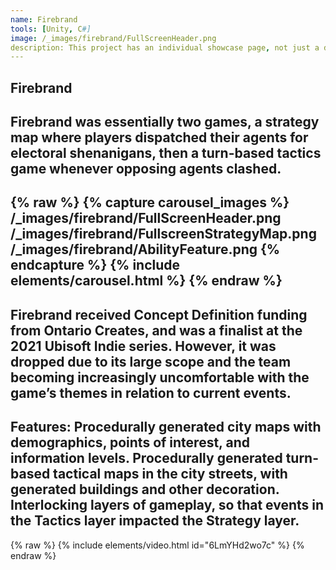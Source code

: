 ```yaml
---
name: Firebrand
tools: [Unity, C#]
image: /_images/firebrand/FullScreenHeader.png
description: This project has an individual showcase page, not just a direct link to the project site or repo. Now you have more space to describe your awesome project!
---
```

## Firebrand
Firebrand was essentially two games, a strategy map where players dispatched their agents for electoral shenanigans, then a turn-based tactics game whenever opposing agents clashed.
---
{% raw %}
{% capture carousel_images %}
/_images/firebrand/FullScreenHeader.png
/_images/firebrand/FullscreenStrategyMap.png
/_images/firebrand/AbilityFeature.png
{% endcapture %}
{% include elements/carousel.html %}
{% endraw %}
---
Firebrand received Concept Definition funding from Ontario Creates, and was a finalist at the 2021 Ubisoft Indie series. However, it was dropped due to its large scope and the team becoming increasingly uncomfortable with the game’s themes in relation to current events.
---
Features:
Procedurally generated city maps with demographics, points of interest, and information levels.
Procedurally generated turn-based tactical maps in the city streets, with generated buildings and other decoration.
Interlocking layers of gameplay, so that events in the Tactics layer impacted the Strategy layer.
---
{% raw %}
{% include elements/video.html id="6LmYHd2wo7c" %}
{% endraw %}